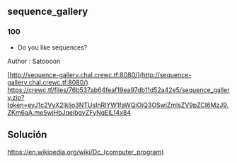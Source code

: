 ## sequence_gallery

### 100

- Do you like sequences?

Author : Satoooon

[http://sequence-gallery.chal.crewc.tf:8080/](http://sequence-gallery.chal.crewc.tf:8080/)
https://crewc.tf/files/76b537ab64feaf19ea97db11d52a42e5/sequence_gallery.zip?token=eyJ1c2VyX2lkIjo3NTUsInRlYW1faWQiOjQ3OSwiZmlsZV9pZCI6MzJ9.ZKm6aA.me5wjHbJqeibgyZFyNqElL14x84


## Solución

https://en.wikipedia.org/wiki/Dc_(computer_program)



